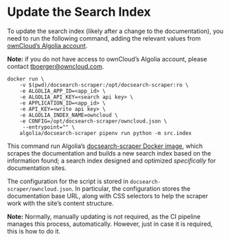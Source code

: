 # Update the Search Index

To update the search index (likely after a change to the documentation), you need to run the following command, adding the relevant values from [ownCloud’s Algolia account](https://www.algolia.com/apps/RQPV9Q61S4/api-keys/all).

**Note:** if you do not have access to ownCloud’s Algolia account, please contact tboerger@owncloud.com.
```
docker run \
    -v $(pwd)/docsearch-scraper:/opt/docsearch-scraper:ro \
    -e ALGOLIA_APP_ID=<app_id> \
    -e ALGOLIA_API_KEY=<search api key> \
    -e APPLICATION_ID=<app_id> \
    -e API_KEY=<write api key> \
    -e ALGOLIA_INDEX_NAME=owncloud \
    -e CONFIG=/opt/docsearch-scraper/owncloud.json \
     --entrypoint="" \
    algolia/docsearch-scraper pipenv run python -m src.index
```

This command run Algolia’s [docsearch-scraper Docker image](https://github.com/algolia/docsearch-scraper), which scrapes the documentation and builds a new search index based on the information found; a search index designed and optimized *specifically* for documentation sites.

The configuration for the script is stored in `docsearch-scraper/owncloud.json`.
In particular, the configuration stores the documentation base URL, along with CSS selectors to help the scraper work with the site’s content structure.

**Note:** Normally, manually updating is not required, as the CI pipeline manages this process, automatically.
However, just in case it is required, this is how to do it.
